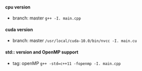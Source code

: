 
#### cpu version
- branch: master
``g++ -I. main.cpp``

#### cuda version
- branch: master
``/usr/local/cuda-10.0/bin/nvcc -I. main.cu``

#### std:: version and OpenMP support
- tag: openMP
``g++ -std=c++11 -fopenmp -I. main.cpp``
